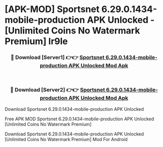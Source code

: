 # [APK-MOD] Sportsnet 6.29.0.1434-mobile-production APK Unlocked - [Unlimited Coins No Watermark Premium] lr9le



<div align="center">
<h3>🔴 Download [Server1] 👉👉 <a href="https://momento.my/?title=Sportsnet_6.29.0.1434-mobile-production_APK_Unlocked">Sportsnet 6.29.0.1434-mobile-production APK Unlocked Mod Apk</a></h3><br>

<h3>🔴 Download [Server2] 👉👉 <a href="https://momento.my/?title=Sportsnet_6.29.0.1434-mobile-production_APK_Unlocked">Sportsnet 6.29.0.1434-mobile-production APK Unlocked Mod Apk</a></h3>
</div>



Download Sportsnet 6.29.0.1434-mobile-production APK Unlocked 

Free APK MOD Sportsnet 6.29.0.1434-mobile-production APK Unlocked [Unlimited Coins No Watermark Premium]

Download Sportsnet 6.29.0.1434-mobile-production APK Unlocked [Unlimited Coins No Watermark Premium] Mod For Android
